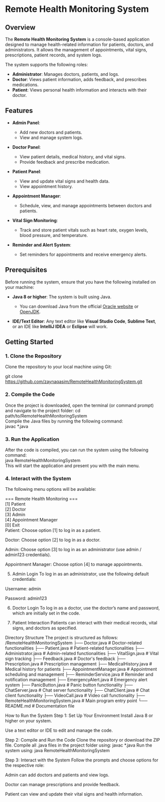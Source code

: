# Remote Health Monitoring System

## Overview

The **Remote Health Monitoring System** is a console-based application designed to manage health-related information for patients, doctors, and administrators. It allows the management of appointments, vital signs, prescriptions, patient records, and system logs.

The system supports the following roles:
- **Administrator**: Manages doctors, patients, and logs.
- **Doctor**: Views patient information, adds feedback, and prescribes medications.
- **Patient**: Views personal health information and interacts with their doctor.

## Features

- **Admin Panel**: 
  - Add new doctors and patients.
  - View and manage system logs.
  
- **Doctor Panel**:
  - View patient details, medical history, and vital signs.
  - Provide feedback and prescribe medication.
  
- **Patient Panel**:
  - View and update vital signs and health data.
  - View appointment history.
  
- **Appointment Manager**:
  - Schedule, view, and manage appointments between doctors and patients.

- **Vital Sign Monitoring**:
  - Track and store patient vitals such as heart rate, oxygen levels, blood pressure, and temperature.

- **Reminder and Alert System**:
  - Set reminders for appointments and receive emergency alerts.

## Prerequisites

Before running the system, ensure that you have the following installed on your machine:

- **Java 8 or higher**: The system is built using Java.
  - You can download Java from the official [Oracle website](https://www.oracle.com/java/technologies/javase-jdk11-downloads.html) or [OpenJDK](https://openjdk.java.net/).

- **IDE/Text Editor**: Any text editor like **Visual Studio Code**, **Sublime Text**, or an IDE like **IntelliJ IDEA** or **Eclipse** will work.

## Getting Started

### 1. Clone the Repository

Clone the repository to your local machine using Git:

git clone https://github.com/zaynaqasim/RemoteHealthMonitoringSystem.git
### 2. Compile the Code
Once the project is downloaded, open the terminal (or command prompt) and navigate to the project folder:
cd path/to/RemoteHealthMonitoringSystem<br>
Compile the Java files by running the following command:<br>
javac *.java

### 3. Run the Application
After the code is compiled, you can run the system using the following command:<br>
java RemoteHealthMonitoringSystem<br>
This will start the application and present you with the main menu.

### 4. Interact with the System
The following menu options will be available:<br>

=== Remote Health Monitoring ===<br>
[1] Patient <br>
[2] Doctor <br>
[3] Admin <br>
[4] Appointment Manager <br>
[0] Exit <br>
Patient: Choose option [1] to log in as a patient.

Doctor: Choose option [2] to log in as a doctor.

Admin: Choose option [3] to log in as an administrator (use admin / admin123 credentials).

Appointment Manager: Choose option [4] to manage appointments.

5. Admin Login
To log in as an administrator, use the following default credentials:

Username: admin

Password: admin123

6. Doctor Login
To log in as a doctor, use the doctor’s name and password, which are initially set in the code.

7. Patient Interaction
Patients can interact with their medical records, vital signs, and doctors as specified.

Directory Structure
The project is structured as follows:<br>
/RemoteHealthMonitoringSystem
├── Doctor.java                # Doctor-related functionalities
├── Patient.java               # Patient-related functionalities
├── Administrator.java         # Admin-related functionalities
├── VitalSign.java             # Vital sign tracking
├── Feedback.java              # Doctor's feedback
├── Prescription.java          # Prescription management
├── MedicalHistory.java        # Medical history for patients
├── AppointmentManager.java    # Appointment scheduling and management
├── ReminderService.java       # Reminder and notification management
├── EmergencyAlert.java        # Emergency alert system
├── PanicButton.java           # Panic button functionality
├── ChatServer.java            # Chat server functionality
├── ChatClient.java            # Chat client functionality
├── VideoCall.java             # Video call functionality
├── RemoteHealthMonitoringSystem.java  # Main program entry point
└── README.md                 # Documentation file<br>

How to Run the System
Step 1: Set Up Your Environment
Install Java 8 or higher on your system.

Use a text editor or IDE to edit and manage the code.

Step 2: Compile and Run the Code
Clone the repository or download the ZIP file.
Compile all .java files in the project folder using:
javac *.java
Run the system using:
java RemoteHealthMonitoringSystem

Step 3: Interact with the System
Follow the prompts and choose options for the respective role:

Admin can add doctors and patients and view logs.

Doctor can manage prescriptions and provide feedback.

Patient can view and update their vital signs and health information.
